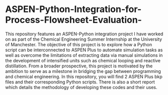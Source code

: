 # ASPEN-Python-Integration-for-Process-Flowsheet-Evaluation-
This repository features an ASPEN-Python integration project I have worked on as part of the Chemical Engineering Summer Internship at the University of Manchester. The objective of this project is to explore how a Python script can be interconnected to ASPEN Plus to automate simulation tasks as well as overcome the limitations of extracting data via manual simulations in the development of intensified units such as chemical looping and reactive distillation. From a broader prospective, this project is motivated by the ambition to serve as a milestone in bridging the gap between programming and chemical engineering. In this repository, you will find 2 ASPEN Plus bkp files and their corresponding Python scripts. There is also a short report which details the methodology of developing these codes and their uses. 
